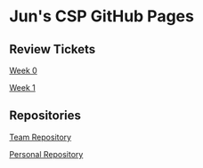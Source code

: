 # Jun's CSP GitHub Pages

## Review Tickets

[Week 0](https://github.com/peacekeeper6/Jun-CSP-Project/issues/1)

[Week 1](https://github.com/peacekeeper6/Jun-CSP-Project/issues/3)

## Repositories
[Team Repository](https://github.com/jeankim05/tri3teambigmac)

[Personal Repository](https://github.com/peacekeeper6/Jun-CSP-Project)
